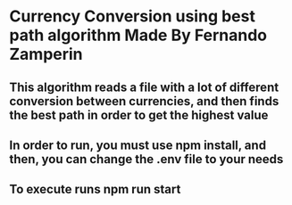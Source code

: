 # Currency Conversion using best path algorithm Made By Fernando Zamperin

## This algorithm reads a file with a lot of different conversion between currencies, and then finds the best path in order to get the highest value

## In order to run, you must use npm install, and then, you can change the .env file to your needs

## To execute runs npm run start
